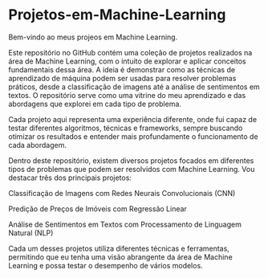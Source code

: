 # Projetos-em-Machine-Learning

Bem-vindo ao meus projeos em Machine Learning.

Este repositório no GitHub contém uma coleção de projetos realizados na área de Machine Learning, com o intuito de explorar e aplicar conceitos fundamentais dessa área. A ideia é demonstrar como as técnicas de aprendizado de máquina podem ser usadas para resolver problemas práticos, desde a classificação de imagens até a análise de sentimentos em textos. O repositório serve como uma vitrine do meu aprendizado e das abordagens que explorei em cada tipo de problema.

Cada projeto aqui representa uma experiência diferente, onde fui capaz de testar diferentes algoritmos, técnicas e frameworks, sempre buscando otimizar os resultados e entender mais profundamente o funcionamento de cada abordagem.

Dentro deste repositório, existem diversos projetos focados em diferentes tipos de problemas que podem ser resolvidos com Machine Learning. Vou destacar três dos principais projetos:

Classificação de Imagens com Redes Neurais Convolucionais (CNN)

Predição de Preços de Imóveis com Regressão Linear

Análise de Sentimentos em Textos com Processamento de Linguagem Natural (NLP)

Cada um desses projetos utiliza diferentes técnicas e ferramentas, permitindo que eu tenha uma visão abrangente da área de Machine Learning e possa testar o desempenho de vários modelos.
